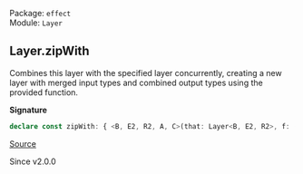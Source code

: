 Package: `effect`<br />
Module: `Layer`<br />

## Layer.zipWith

Combines this layer with the specified layer concurrently, creating a new layer with merged input types and
combined output types using the provided function.

**Signature**

```ts
declare const zipWith: { <B, E2, R2, A, C>(that: Layer<B, E2, R2>, f: (a: Context.Context<A>, b: Context.Context<B>) => Context.Context<C>): <E, R>(self: Layer<A, E, R>) => Layer<C, E2 | E, R2 | R>; <A, E, R, B, E2, R2, C>(self: Layer<A, E, R>, that: Layer<B, E2, R2>, f: (a: Context.Context<A>, b: Context.Context<B>) => Context.Context<C>): Layer<C, E | E2, R | R2>; }
```

[Source](https://github.com/Effect-TS/effect/tree/main/packages/effect/src/Layer.ts#L896)

Since v2.0.0